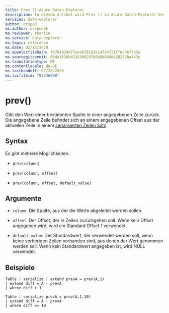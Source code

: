 ```yaml
---
title: Prev ()-Azure Daten-Explorer
description: In diesem Artikel wird Prev () in Azure Daten-Explorer beschrieben.
services: data-explorer
author: orspod
ms.author: orspodek
ms.reviewer: rkarlin
ms.service: data-explorer
ms.topic: reference
ms.date: 02/13/2020
ms.openlocfilehash: fb781834d77aee678103a14714721ff0d46f7b3a
ms.sourcegitcommit: 09da3f26b4235368297b8b9b604d4282228a443c
ms.translationtype: MT
ms.contentlocale: de-DE
ms.lasthandoff: 07/28/2020
ms.locfileid: "87346098"
---
```

# <a name="prev"></a>prev()

Gibt den Wert einer bestimmten Spalte in einer angegebenen Zeile zurück.
Die angegebene Zeile befindet sich an einem angegebenen Offset aus der aktuellen Zeile in einem [serialisierten Zeilen Satz](./windowsfunctions.md#serialized-row-set).

## <a name="syntax"></a>Syntax

Es gibt mehrere Möglichkeiten.

* `prev(column)`

* `prev(column, offset)`

* `prev(column, offset, default_value)`

## <a name="arguments"></a>Argumente

* `column`: Die Spalte, aus der die Werte abgeleitet werden sollen.

* `offset`: Der Offset, der in Zeilen zurückgehen soll. Wenn kein Offset angegeben wird, wird ein Standard Offset 1 verwendet.

* `default_value`: Der Standardwert, der verwendet werden soll, wenn keine vorherigen Zeilen vorhanden sind, aus denen der Wert genommen werden soll. Wenn kein Standardwert angegeben ist, wird NULL verwendet.

## <a name="examples"></a>Beispiele

```kusto
Table | serialize | extend prevA = prev(A,1)
| extend diff = A - prevA
| where diff > 1

Table | serialize prevA = prev(A,1,10)
| extend diff = A - prevA
| where diff <= 10
```

